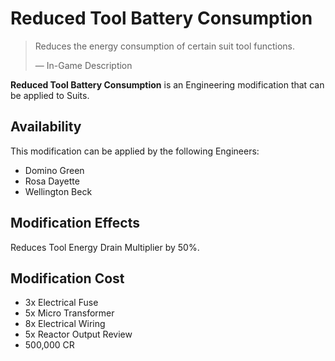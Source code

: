 # Reduced Tool Battery Consumption
> 
> 
> Reduces the energy consumption of certain suit tool functions.
> 
> 
> — In-Game Description
> 

**Reduced Tool Battery Consumption** is an Engineering modification that can be applied to Suits.

## Availability

This modification can be applied by the following Engineers:

- Domino Green
- Rosa Dayette
- Wellington Beck

## Modification Effects

Reduces Tool Energy Drain Multiplier by 50%.

## Modification Cost

- 3x Electrical Fuse
- 5x Micro Transformer
- 8x Electrical Wiring
- 5x Reactor Output Review
- 500,000 CR